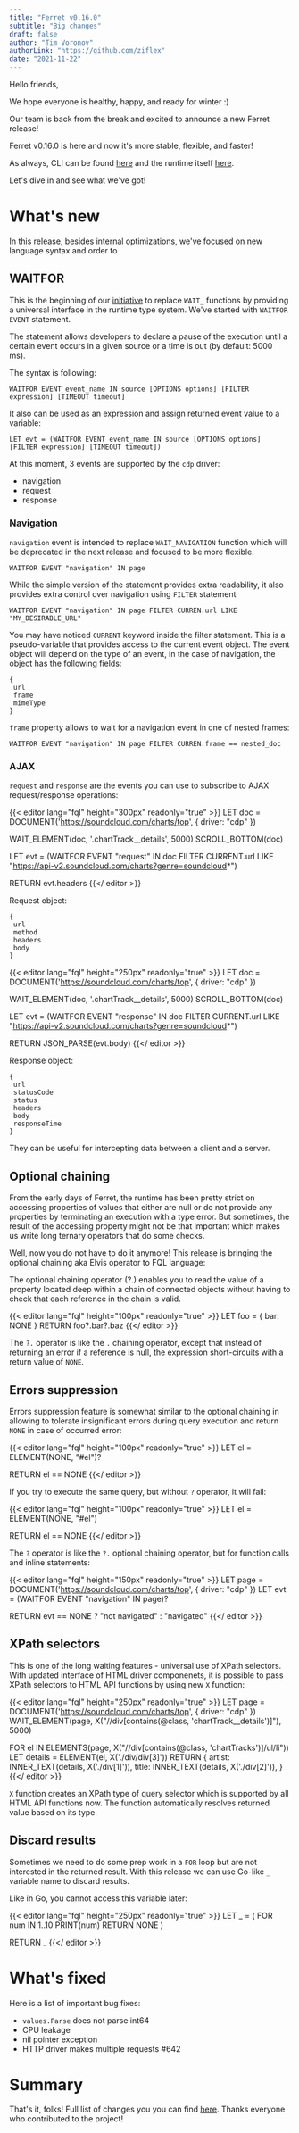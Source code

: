 ```yaml
---
title: "Ferret v0.16.0"
subtitle: "Big changes"
draft: false
author: "Tim Voronov"
authorLink: "https://github.com/ziflex"
date: "2021-11-22"
---
```


Hello friends,

We hope everyone is healthy, happy, and ready for winter :)

Our team is back from the break and excited to announce a new Ferret release!

Ferret v0.16.0 is here and now it's more stable, flexible, and faster!

As always, CLI can be found [here](https://github.com/MontFerret/cli/releases/tag/v1.2.0) and the runtime itself [here](https://github.com/MontFerret/ferret/releases/tag/v0.16.0).

Let's dive in and see what we've got!


# What's new
In this release, besides internal optimizations, we've focused on new language syntax and order to 

## WAITFOR
This is the beginning of our [initiative](https://github.com/MontFerret/ferret/issues/263) to replace ``WAIT_`` functions by providing a universal interface in the runtime type system. We've started with ``WAITFOR EVENT`` statement.

The statement allows developers to declare a pause of the execution until a certain event occurs in a given source or a time is out (by default: 5000 ms).

The syntax is following:

```fql
WAITFOR EVENT event_name IN source [OPTIONS options] [FILTER expression] [TIMEOUT timeout]
```

It also can be used as an expression and assign returned event value to a variable:

```fql
LET evt = (WAITFOR EVENT event_name IN source [OPTIONS options] [FILTER expression] [TIMEOUT timeout])
```

At this moment, 3 events are supported by the ``cdp`` driver:
- navigation
- request
- response

### Navigation
``navigation`` event is intended to replace ``WAIT_NAVIGATION`` function which will be deprecated in the next release and focused to be more flexible.

```fql
WAITFOR EVENT "navigation" IN page
```

While the simple version of the statement provides extra readability, it also provides extra control over navigation using ``FILTER`` statement

```fql
WAITFOR EVENT "navigation" IN page FILTER CURREN.url LIKE "MY_DESIRABLE_URL"
```
You may have noticed ``CURRENT`` keyword inside the filter statement.
This is a pseudo-variable that provides access to the current event object. The event object will depend on the type of an event, in the case of navigation, the object has the following fields:

```fql
{
 url
 frame
 mimeType
}
```

``frame`` property allows to wait for a navigation event in one of nested frames:

```fql
WAITFOR EVENT "navigation" IN page FILTER CURREN.frame == nested_doc
```

### AJAX
``request`` and ``response`` are the events you can use to subscribe to AJAX request/response operations:

{{< editor lang="fql" height="300px" readonly="true" >}}
LET doc = DOCUMENT('https://soundcloud.com/charts/top', { driver: "cdp" })

WAIT_ELEMENT(doc, '.chartTrack__details', 5000)
SCROLL_BOTTOM(doc)

LET evt = (WAITFOR EVENT "request" IN doc FILTER CURRENT.url LIKE "https://api-v2.soundcloud.com/charts?genre=soundcloud*")

RETURN evt.headers
{{</ editor >}}

Request object:
```fql
{
 url
 method
 headers
 body
}
```

{{< editor lang="fql" height="250px" readonly="true" >}}
LET doc = DOCUMENT('https://soundcloud.com/charts/top', { driver: "cdp" })

WAIT_ELEMENT(doc, '.chartTrack__details', 5000)
SCROLL_BOTTOM(doc)

LET evt = (WAITFOR EVENT "response" IN doc FILTER CURRENT.url LIKE "https://api-v2.soundcloud.com/charts?genre=soundcloud*")

RETURN JSON_PARSE(evt.body)
{{</ editor >}}

Response object:
```fql
{
 url 
 statusCode
 status 
 headers 
 body 
 responseTime
}
```

They can be useful for intercepting data between a client and a server.

## Optional chaining
From the early days of Ferret, the runtime has been pretty strict on accessing properties of values that either are null or do not provide any properties by terminating an execution with a type error. But sometimes, the result of the accessing property might not be that important which makes us write long ternary operators that do some checks.

Well, now you do not have to do it anymore! This release is bringing the optional chaining aka Elvis operator to FQL language:

<div class="notification is-info">
    The optional chaining operator (?.) enables you to read the value of a property located deep within a chain of connected objects without having to check that each reference in the chain is valid.
</div>

{{< editor lang="fql" height="100px" readonly="true" >}}
LET foo = { bar: NONE }
RETURN foo?.bar?.baz
{{</ editor >}}

The ``?.`` operator is like the ``.`` chaining operator, except that instead of returning an error if a reference is null, the expression short-circuits with a return value of ``NONE``.

## Errors suppression
Errors suppression feature is somewhat similar to the optional chaining in allowing to tolerate insignificant errors during query execution and return ``NONE`` in case of occurred error:

{{< editor lang="fql" height="100px" readonly="true" >}}
LET el = ELEMENT(NONE, "#el")?

RETURN el == NONE
{{</ editor >}}

If you try to execute the same query, but without ``?`` operator, it will fail:

{{< editor lang="fql" height="100px" readonly="true" >}}
LET el = ELEMENT(NONE, "#el")

RETURN el == NONE
{{</ editor >}}

The ``?`` operator is like the ``?.`` optional chaining operator, but for function calls and inline statements:

{{< editor lang="fql" height="150px" readonly="true" >}}
LET page = DOCUMENT('https://soundcloud.com/charts/top', { driver: "cdp" })
LET evt = (WAITFOR EVENT "navigation" IN page)?

RETURN evt == NONE ? "not navigated" : "navigated"
{{</ editor >}}

## XPath selectors
This is one of the long waiting features - universal use of XPath selectors.
With updated interface of HTML driver componenets, it is possible to pass XPath selectors to HTML API functions by using new ``X`` function:

{{< editor lang="fql" height="250px" readonly="true" >}}
LET page = DOCUMENT('https://soundcloud.com/charts/top', { driver: "cdp" })
WAIT_ELEMENT(page, X("//div[contains(@class, 'chartTrack__details')]"), 5000)

FOR el IN ELEMENTS(page, X("//div[contains(@class, 'chartTracks')]/ul/li"))
    LET details = ELEMENT(el, X('./div/div[3]'))
    RETURN {
        artist: INNER_TEXT(details, X('./div[1]')),
        title:  INNER_TEXT(details, X('./div[2]')),
    }
{{</ editor >}}

``X`` function creates an XPath type of query selector which is supported by all HTML API functions now. The function automatically resolves returned value based on its type.

## Discard results
Sometimes we need to do some prep work in a ``FOR`` loop but are not interested in the returned result. With this release we can use Go-like ``_`` variable name to discard results.

Like in Go, you cannot access this variable later:

{{< editor lang="fql" height="250px" readonly="true" >}}
LET _ = (
    FOR num IN 1..10
        PRINT(num)
        RETURN NONE
)

RETURN _
{{</ editor >}}

# What's fixed
Here is a list of important bug fixes:

- ``values.Parse`` does not parse int64
- CPU leakage
- nil pointer exception
- HTTP driver makes multiple requests #642

# Summary
That's it, folks! Full list of changes you you can find [here](https://github.com/MontFerret/ferret/blob/master/CHANGELOG.md#0160).
Thanks everyone who contributed to the project!